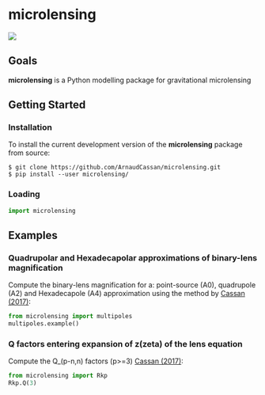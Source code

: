 microlensing
======

<a href="https://travis-ci.org/ArnaudCassan/microlensing"><img src="https://travis-ci.org/ArnaudCassan/microlensing.svg?branch=master"></a>

Goals
-----

<b>microlensing</b> is a Python modelling package for gravitational microlensing

Getting Started
---------------

### Installation

To install the current development version of the <b>microlensing</b> package from source: 

```
$ git clone https://github.com/ArnaudCassan/microlensing.git
$ pip install --user microlensing/
```

### Loading

```python
import microlensing
```

Examples
--------

### Quadrupolar and Hexadecapolar approximations of binary-lens magnification 

Compute the binary-lens magnification for a: point-source (A0), quadrupole (A2) and Hexadecapole (A4) approximation using the method by <a href="http://adsabs.harvard.edu/abs/2017MNRAS.468.3993C">Cassan (2017)</a>:

```python
from microlensing import multipoles
multipoles.example()
```

### Q factors entering expansion of z(zeta) of the lens equation

Compute the Q_(p-n,n) factors (p>=3) <a href="http://adsabs.harvard.edu/abs/2017MNRAS.468.3993C">Cassan (2017)</a>:
```python
from microlensing import Rkp
Rkp.Q(3)
```

<!-- Commentaire  --> 
